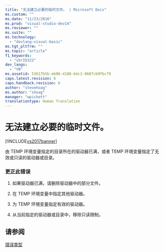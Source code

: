 ```yaml
---
title: "无法建立必要的临时文件。 | Microsoft Docs"
ms.custom: ""
ms.date: "11/23/2016"
ms.prod: "visual-studio-dev14"
ms.reviewer: ""
ms.suite: ""
ms.technology: 
  - "devlang-visual-basic"
ms.tgt_pltfrm: ""
ms.topic: "article"
f1_keywords: 
  - "vbrID322"
dev_langs: 
  - "VB"
ms.assetid: 53617b5b-eb06-4188-b4c2-8607cb9fbc79
caps.latest.revision: 6
caps.handback.revision: 6
author: "stevehoag"
ms.author: "shoag"
manager: "wpickett"
translationtype: Human Translation
---
```

# 无法建立必要的临时文件。
[!INCLUDE[vs2017banner](../../../csharp/includes/vs2017banner.md)]

由 TEMP 环境变量指定的目录所在的驱动器已满，或者 TEMP 环境变量指定了无效或只读的驱动器或目录。  
  
### 更正此错误  
  
1.  如果驱动器已满，请删除驱动器中的部分文件。  
  
2.  在 TEMP 环境变量中指定其他驱动器。  
  
3.  为 TEMP 环境变量指定有效的驱动器。  
  
4.  从当前指定的驱动器或目录中，移除只读限制。  
  
## 请参阅  
 [错误类型](../../../visual-basic/programming-guide/language-features/error-types.md)